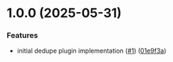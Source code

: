 # 1.0.0 (2025-05-31)


### Features

* initial dedupe plugin implementation ([#1](https://github.com/blimmer/yarn-plugin-dedupe/issues/1)) ([01e9f3a](https://github.com/blimmer/yarn-plugin-dedupe/commit/01e9f3aa989b050d0713751a578071ca85446583))
